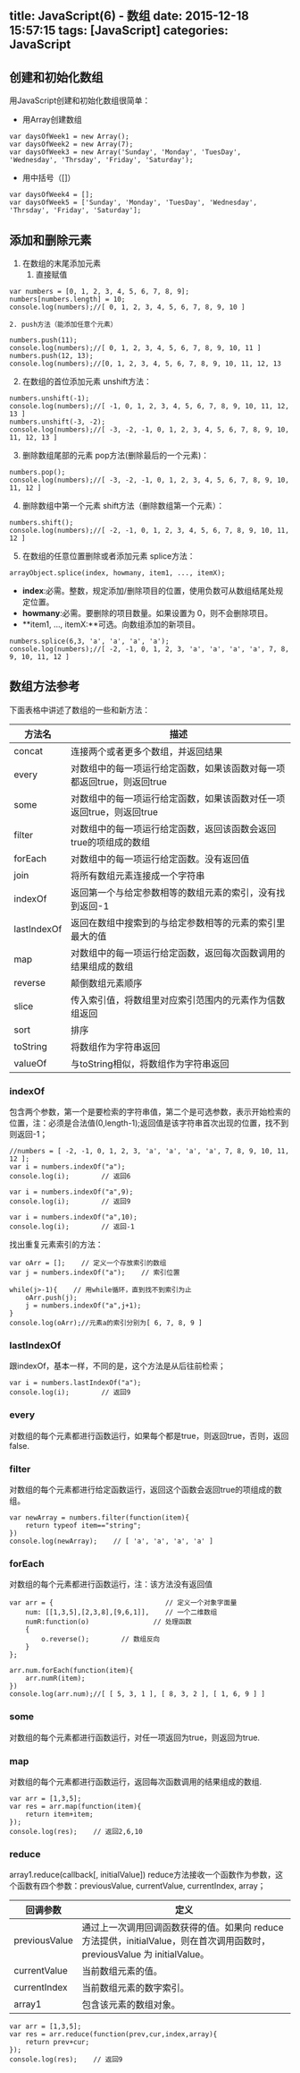 title: JavaScript(6) - 数组
date: 2015-12-18 15:57:15
tags: [JavaScript]
categories: JavaScript 
---
## 创建和初始化数组
用JavaScript创建和初始化数组很简单：

- 用Array创建数组
```
var daysOfWeek1 = new Array();
var daysOfWeek2 = new Array(7);
var daysOfWeek3 = new Array('Sunday', 'Monday', 'TuesDay', 'Wednesday', 'Thrsday', 'Friday', 'Saturday');
```

- 用中括号（[]）
```
var daysOfWeek4 = [];
var daysOfWeek5 = ['Sunday', 'Monday', 'TuesDay', 'Wednesday', 'Thrsday', 'Friday', 'Saturday'];
```

## 添加和删除元素

1. 在数组的末尾添加元素
	1. 直接赋值
```
var numbers = [0, 1, 2, 3, 4, 5, 6, 7, 8, 9];
numbers[numbers.length] = 10;
console.log(numbers);//[ 0, 1, 2, 3, 4, 5, 6, 7, 8, 9, 10 ]
```
	2. push方法（能添加任意个元素）
```
numbers.push(11);
console.log(numbers);//[ 0, 1, 2, 3, 4, 5, 6, 7, 8, 9, 10, 11 ]
numbers.push(12, 13);
console.log(numbers);//[0, 1, 2, 3, 4, 5, 6, 7, 8, 9, 10, 11, 12, 13 
```
2. 在数组的首位添加元素
unshift方法：
```
numbers.unshift(-1);
console.log(numbers);//[ -1, 0, 1, 2, 3, 4, 5, 6, 7, 8, 9, 10, 11, 12, 13 ]
numbers.unshift(-3, -2);
console.log(numbers);//[ -3, -2, -1, 0, 1, 2, 3, 4, 5, 6, 7, 8, 9, 10, 11, 12, 13 ]
```
3. 删除数组尾部的元素
pop方法(删除最后的一个元素)：
```
numbers.pop();
console.log(numbers);//[ -3, -2, -1, 0, 1, 2, 3, 4, 5, 6, 7, 8, 9, 10, 11, 12 ]
```
4. 删除数组中第一个元素
shift方法（删除数组第一个元素）：
```
numbers.shift();
console.log(numbers);//[ -2, -1, 0, 1, 2, 3, 4, 5, 6, 7, 8, 9, 10, 11, 12 ]
```
5. 在数组的任意位置删除或者添加元素
splice方法：
```
arrayObject.splice(index, howmany, item1, ..., itemX);
```
- **index**:必需。整数，规定添加/删除项目的位置，使用负数可从数组结尾处规定位置。
- **howmany**:必需。要删除的项目数量。如果设置为 0，则不会删除项目。
- **item1, ..., itemX:**可选。向数组添加的新项目。

```
numbers.splice(6,3, 'a', 'a', 'a', 'a');
console.log(numbers);//[ -2, -1, 0, 1, 2, 3, 'a', 'a', 'a', 'a', 7, 8, 9, 10, 11, 12 ]
```

## 数组方法参考
下面表格中讲述了数组的一些和新方法：

|方法名|描述|
|---|---|
|concat|连接两个或者更多个数组，并返回结果|
|every|对数组中的每一项运行给定函数，如果该函数对每一项都返回true，则返回true|
|some|对数组中的每一项运行给定函数，如果该函数对任一项返回true，则返回true|
|filter|对数组中的每一项运行给定函数，返回该函数会返回true的项组成的数组|
|forEach|对数组中的每一项运行给定函数。没有返回值|
|join|将所有数组元素连接成一个字符串|
|indexOf|返回第一个与给定参数相等的数组元素的索引，没有找到返回-1|
|lastIndexOf|返回在数组中搜索到的与给定参数相等的元素的索引里最大的值|
|map|对数组中的每一项运行给定函数，返回每次函数调用的结果组成的数组|
|reverse|颠倒数组元素顺序|
|slice|传入索引值，将数组里对应索引范围内的元素作为信数组返回|
|sort|排序|
|toString|将数组作为字符串返回|
|valueOf|与toString相似，将数组作为字符串返回|

### indexOf
包含两个参数，第一个是要检索的字符串值，第二个是可选参数，表示开始检索的位置，注：必须是合法值(0,length-1);返回值是该字符串首次出现的位置，找不到则返回-1；

```
//numbers = [ -2, -1, 0, 1, 2, 3, 'a', 'a', 'a', 'a', 7, 8, 9, 10, 11, 12 ];
var i = numbers.indexOf("a");
console.log(i);        // 返回6

var i = numbers.indexOf("a",9);
console.log(i);        // 返回9

var i = numbers.indexOf("a",10);
console.log(i);        // 返回-1
```

找出重复元素索引的方法：

```
var oArr = [];    // 定义一个存放索引的数组
var j = numbers.indexOf("a");    // 索引位置

while(j>-1){    // 用while循环，直到找不到索引为止
    oArr.push(j);
    j = numbers.indexOf("a",j+1);
}
console.log(oArr);//元素a的索引分别为[ 6, 7, 8, 9 ]
```

### lastIndexOf
跟indexOf，基本一样，不同的是，这个方法是从后往前检索；

```
var i = numbers.lastIndexOf("a");
console.log(i);        // 返回9
```

### every
对数组的每个元素都进行函数运行，如果每个都是true，则返回true，否则，返回false.

### filter
对数组的每个元素都进行给定函数运行，返回这个函数会返回true的项组成的数组。

```
var newArray = numbers.filter(function(item){
    return typeof item=="string";    
})
console.log(newArray);    // [ 'a', 'a', 'a', 'a' ]
```

### forEach
对数组的每个元素都进行函数运行，注：该方法没有返回值
```
var arr = {                            // 定义一个对象字面量
    num: [[1,3,5],[2,3,8],[9,6,1]],    // 一个二维数组
    numR:function(o)                // 处理函数
    {
        o.reverse();        // 数组反向
    }
};

arr.num.forEach(function(item){
    arr.numR(item);
})
console.log(arr.num);//[ [ 5, 3, 1 ], [ 8, 3, 2 ], [ 1, 6, 9 ] ]
```

### some
对数组的每个元素都进行函数运行，对任一项返回为true，则返回为true.

### map
对数组的每个元素都进行函数运行，返回每次函数调用的结果组成的数组.

```
var arr = [1,3,5];
var res = arr.map(function(item){
    return item+item;
});
console.log(res);    // 返回2,6,10
```

### reduce
array1.reduce(callback[, initialValue])
reduce方法接收一个函数作为参数，这个函数有四个参数：previousValue, currentValue, currentIndex, array；

|回调参数|定义|
|---|---|
|previousValue|通过上一次调用回调函数获得的值。如果向 reduce 方法提供，initialValue，则在首次调用函数时，previousValue 为 initialValue。|
|currentValue|当前数组元素的值。|
|currentIndex|当前数组元素的数字索引。|
|array1|包含该元素的数组对象。|

```
var arr = [1,3,5];
var res = arr.reduce(function(prev,cur,index,array){
	return prev+cur;
});
console.log(res);    // 返回9
```